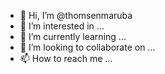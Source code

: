 - 👋 Hi, I’m @thomsenmaruba
- 👀 I’m interested in ...
- 🌱 I’m currently learning ...
- 💞️ I’m looking to collaborate on ...
- 📫 How to reach me ...

<!---
thomsenmaruba/thomsenmaruba is a ✨ special ✨ repository because its `README.md` (this file) appears on your GitHub profile.
You can click the Preview link to take a look at your changes.
--->
